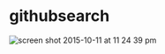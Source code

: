 # githubsearch

![screen shot 2015-10-11 at 11 24 39 pm](https://cloud.githubusercontent.com/assets/3928442/10422448/5dcd77d2-706f-11e5-98c2-26c7d7462d21.png)
